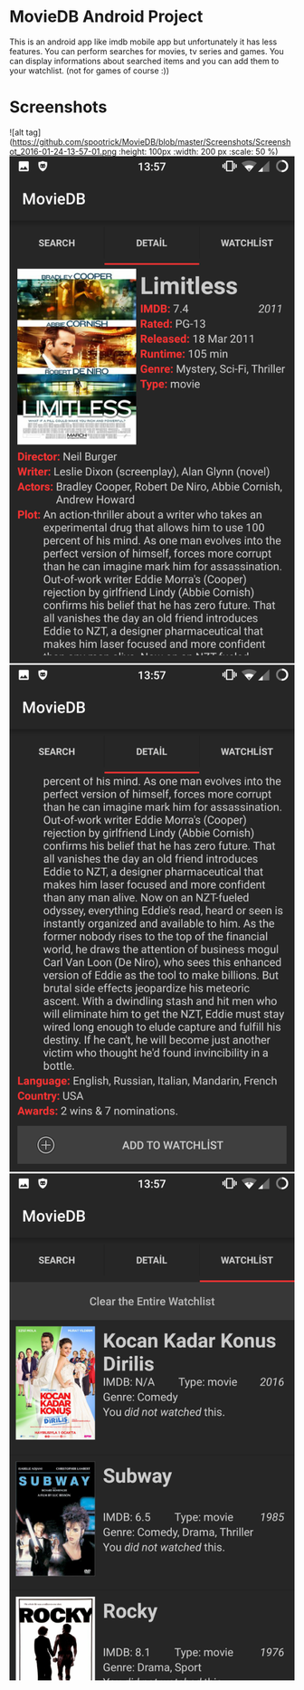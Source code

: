 # MovieDB Android Project

This is an android app like imdb mobile app but unfortunately it has less features. You can perform searches for movies, tv series and games. You can display informations about searched items and you can add them to your watchlist. (not for games of course :))  

# Screenshots
![alt tag](https://github.com/spootrick/MovieDB/blob/master/Screenshots/Screenshot_2016-01-24-13-57-01.png
    :height: 100px
    :width: 200 px
    :scale: 50 %)
![alt tag](https://github.com/spootrick/MovieDB/blob/master/Screenshots/Screenshot_2016-01-24-13-57-11.png)
![alt tag](https://github.com/spootrick/MovieDB/blob/master/Screenshots/Screenshot_2016-01-24-13-57-15.png)
![alt tag](https://github.com/spootrick/MovieDB/blob/master/Screenshots/Screenshot_2016-01-24-13-57-22.png)
